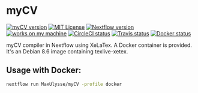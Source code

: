# myCV

[![myCV version][version-badge]][version-link] [![MIT License][license-badge]][license-link] [![Nextflow version][nextflow-badge]][nextflow-link] [![works on my machine][works-badge]][works-link] [![CircleCI status][circleci-badge]][circleci-link] [![Travis status][travis-badge]][travis-link] [![Docker status][docker-badge]][docker-link]

myCV compiler in Nextflow using XeLaTex.
A Docker container is provided.
It's an Debian 8.6 image containing texlive-xetex.

## Usage with Docker:
```bash
nextflow run MaxUlysse/myCV -profile docker
```

[version-badge]:    https://img.shields.io/badge/myCV-0.17.0523-green.svg
[version-link]:     https://github.com/MaxUlysse/myCV
[license-badge]:    https://img.shields.io/badge/license-MIT-blue.svg
[license-link]:     https://github.com/MaxUlysse/myCV/blob/master/LICENSE
[works-badge]:      https://img.shields.io/badge/works-on_my_machine-blue.svg
[works-link]:       https://github.com/nikku/works-on-my-machine
[nextflow-badge]:   https://img.shields.io/badge/nextflow-%E2%89%A50.22.2-brightgreen.svg
[nextflow-link]:    https://www.nextflow.io/
[circleci-badge]:   https://circleci.com/gh/MaxUlysse/myCV.svg?style=shield
[circleci-link]:    https://circleci.com/gh/MaxUlysse/myCV
[travis-badge]:     https://img.shields.io/travis/MaxUlysse/myCV.svg
[travis-link]:      https://travis-ci.org/MaxUlysse/myCV
[docker-badge]:     https://img.shields.io/docker/automated/maxulysse/mycv.svg
[docker-link]:      https://hub.docker.com/r/maxulysse/mycv
